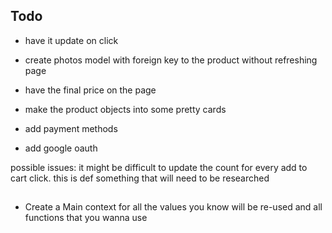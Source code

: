 ## Todo
- have it update on click

- create photos model with
foreign key to the product
without refreshing page

- have the final price on the page

- make the product objects into some 
pretty cards

- add payment methods 

- add google oauth

possible issues:
  it might be difficult to update the count for every add to cart click. this is def something that will need to be researched

##

- Create a Main context for all the values you know will be re-used and all functions that you wanna use 